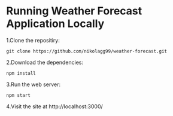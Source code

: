 # Running Weather Forecast Application Locally

1.Clone the repositiry: 
```
git clone https://github.com/nikolagg99/weather-forecast.git
```

2.Download the dependencies: 
```
npm install
```

3.Run the web server:
```
npm start
```

4.Visit the site at http://localhost:3000/

